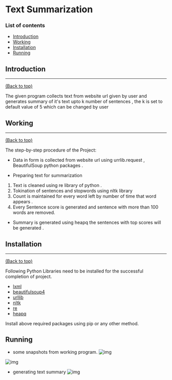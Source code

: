 
# Text Summarization

### List of contents

- [Introduction](#introduction)
- [Working](#working)
- [Installation](#installation)
- [Running](#running)


## Introduction
---
[(Back to top)](#list-of-contents)

The given program collects text from website url given by user and generates summary of it's text upto k number of sentences , the k is set to default value of 5 which can be changed by user

## Working
---
[(Back to top)](#list-of-contents)

The step-by-step procedure of the Project:

+ Data in form is collected from website url using urrlib.request , BeautifulSoup python packages .


+ Preparing text for summarization

1. Text is cleaned using re library of python .
2. Tokination of sentences and stopwords using nltk library 
3. Count is maintained for every word left by number of time that word appears .
4. Every Sentence score is generated and sentence with more than 100 words are removed.

+  Summary is generated using heapq the sentences with top scores will be generated .






 

## Installation
---
[(Back to top)](#list-of-contents)

Following Python Libraries need to be installed for the successful completion of project.
- [lxml](https://lxml.de/)
- [beautifulsoup4](https://pypi.org/project/beautifulsoup4/)
- [urllib](https://docs.python.org/3/library/urllib.html)
- [nltk](https://www.nltk.org/)
- [re](https://docs.python.org/3/library/re.html)
- [heapq](https://docs.python.org/3/library/heapq.html)


Install above required packages using pip or any other method.


## Running


- some snapshots from working program.
![img](https://imgur.com/53FpAS0.png)

![img](https://imgur.com/hBAw2LQ.png)

- generating text summary
![img](https://imgur.com/TLD0bKH.png)



